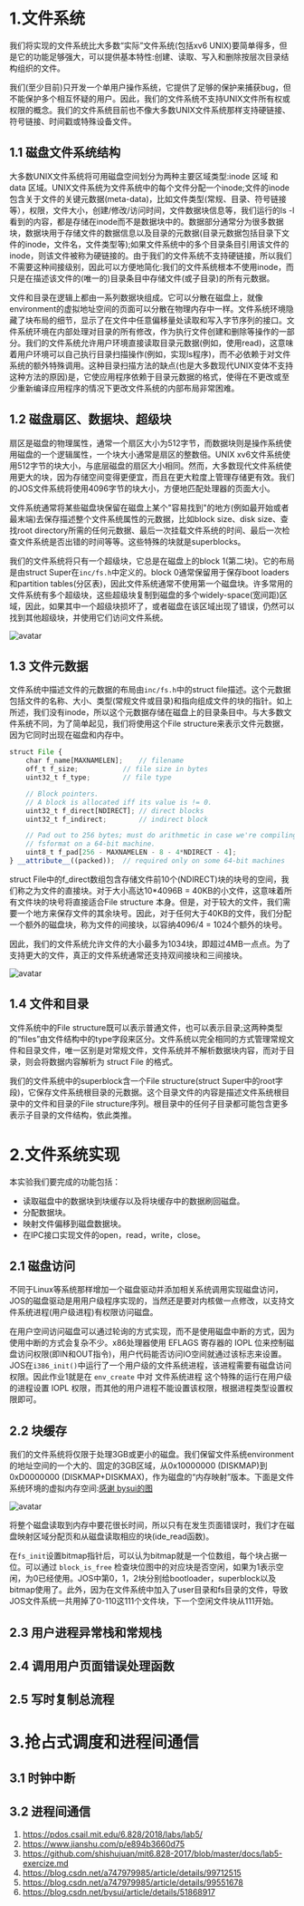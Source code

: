 
# 1.文件系统

我们将实现的文件系统比大多数“实际”文件系统(包括xv6 UNIX)要简单得多，但是它的功能足够强大，可以提供基本特性:创建、读取、写入和删除按层次目录结构组织的文件。

我们(至少目前)只开发一个单用户操作系统，它提供了足够的保护来捕获bug，但不能保护多个相互怀疑的用户。因此，我们的文件系统不支持UNIX文件所有权或权限的概念。我们的文件系统目前也不像大多数UNIX文件系统那样支持硬链接、符号链接、时间戳或特殊设备文件。

## 1.1 磁盘文件系统结构

大多数UNIX文件系统将可用磁盘空间划分为两种主要区域类型:inode 区域 和 data 区域。UNIX文件系统为文件系统中的每个文件分配一个inode;文件的inode包含关于文件的关键元数据(meta-data)，比如文件类型(常规、目录、符号链接等），权限，文件大小，创建/修改/访问时间，文件数据块信息等，我们运行的ls -l看到的内容，都是存储在inode而不是数据块中的。数据部分通常分为很多数据块，数据块用于存储文件的数据信息以及目录的元数据(目录元数据包括目录下文件的inode，文件名，文件类型等);如果文件系统中的多个目录条目引用该文件的inode，则该文件被称为硬链接的。由于我们的文件系统不支持硬链接，所以我们不需要这种间接级别，因此可以方便地简化:我们的文件系统根本不使用inode，而只是在描述该文件的(唯一的)目录条目中存储文件(或子目录)的所有元数据。

文件和目录在逻辑上都由一系列数据块组成。它可以分散在磁盘上，就像environment的虚拟地址空间的页面可以分散在物理内存中一样。文件系统环境隐藏了块布局的细节，显示了在文件中任意偏移量处读取和写入字节序列的接口。文件系统环境在内部处理对目录的所有修改，作为执行文件创建和删除等操作的一部分。我们的文件系统允许用户环境直接读取目录元数据(例如，使用read)，这意味着用户环境可以自己执行目录扫描操作(例如，实现ls程序)，而不必依赖于对文件系统的额外特殊调用。这种目录扫描方法的缺点(也是大多数现代UNIX变体不支持这种方法的原因)是，它使应用程序依赖于目录元数据的格式，使得在不更改或至少重新编译应用程序的情况下更改文件系统的内部布局非常困难。

## 1.2 磁盘扇区、数据块、超级块

扇区是磁盘的物理属性，通常一个扇区大小为512字节，而数据块则是操作系统使用磁盘的一个逻辑属性，一个块大小通常是扇区的整数倍。UNIX xv6文件系统使用512字节的块大小，与底层磁盘的扇区大小相同。然而，大多数现代文件系统使用更大的块，因为存储空间变得更便宜，而且在更大粒度上管理存储更有效。我们的JOS文件系统将使用4096字节的块大小，方便地匹配处理器的页面大小。

文件系统通常将某些磁盘块保留在磁盘上某个"容易找到"的地方(例如最开始或者最末端)去保存描述整个文件系统属性的元数据，比如block size、disk size、查找root directory所需的任何元数据、最后一次挂载文件系统的时间、最后一次检查文件系统是否出错的时间等等。这些特殊的块就是superblocks。

我们的文件系统将只有一个超级块，它总是在磁盘上的block 1(第二块)。它的布局是由struct Super在`inc/fs.h`中定义的。block 0通常保留用于保存boot loaders和partition tables(分区表)，因此文件系统通常不使用第一个磁盘块。许多常用的文件系统有多个超级块，这些超级块复制到磁盘的多个widely-space(宽间距)区域，因此，如果其中一个超级块损坏了，或者磁盘在该区域出现了错误，仍然可以找到其他超级块，并使用它们访问文件系统。

![avatar](./image/lab5_block.png)

## 1.3 文件元数据

文件系统中描述文件的元数据的布局由`inc/fs.h`中的struct file描述。这个元数据包括文件的名称、大小、类型(常规文件或目录)和指向组成文件的块的指针。如上所述，我们没有inode，所以这个元数据存储在磁盘上的目录条目中。与大多数文件系统不同，为了简单起见，我们将使用这个File structure来表示文件元数据，因为它同时出现在磁盘和内存中。

```javascript
struct File {
	char f_name[MAXNAMELEN];	// filename
	off_t f_size;			// file size in bytes
	uint32_t f_type;		// file type

	// Block pointers.
	// A block is allocated iff its value is != 0.
	uint32_t f_direct[NDIRECT];	// direct blocks
	uint32_t f_indirect;		// indirect block

	// Pad out to 256 bytes; must do arithmetic in case we're compiling
	// fsformat on a 64-bit machine.
	uint8_t f_pad[256 - MAXNAMELEN - 8 - 4*NDIRECT - 4];
} __attribute__((packed));	// required only on some 64-bit machines
```

struct File中的f_direct数组包含存储文件前10个(NDIRECT)块的块号的空间，我们称之为文件的直接块。对于大小高达10*4096B = 40KB的小文件，这意味着所有文件块的块号将直接适合File structure 本身。但是，对于较大的文件，我们需要一个地方来保存文件的其余块号。因此，对于任何大于40KB的文件，我们分配一个额外的磁盘块，称为文件的间接块，以容纳4096/4 = 1024个额外的块号。

因此，我们的文件系统允许文件的大小最多为1034块，即超过4MB一点点。为了支持更大的文件，真正的文件系统通常还支持双间接块和三间接块。

![avatar](./image/lab5_meta-data.png)

## 1.4 文件和目录

文件系统中的File structure既可以表示普通文件，也可以表示目录;这两种类型的“files”由文件结构中的type字段来区分。文件系统以完全相同的方式管理常规文件和目录文件，唯一区别是对常规文件，文件系统并不解析数据块内容，而对于目录，则会将数据内容解析为 struct File 的格式。

我们的文件系统中的superblock含一个File structure(struct Super中的root字段)，它保存文件系统根目录的元数据。这个目录文件的内容是描述文件系统根目录中的文件和目录的File structure序列。根目录中的任何子目录都可能包含更多表示子目录的文件结构，依此类推。

# 2.文件系统实现

本实验我们要完成的功能包括：

* 读取磁盘中的数据块到块缓存以及将块缓存中的数据刷回磁盘。
* 分配数据块。
* 映射文件偏移到磁盘数据块。
* 在IPC接口实现文件的open，read，write，close。

## 2.1 磁盘访问

不同于Linux等系统那样增加一个磁盘驱动并添加相关系统调用实现磁盘访问，JOS的磁盘驱动是用用户级程序实现的，当然还是要对内核做一点修改，以支持文件系统进程(用户级进程)有权限访问磁盘。

在用户空间访问磁盘可以通过轮询的方式实现，而不是使用磁盘中断的方式，因为使用中断的方式会复杂不少。x86处理器使用 EFLAGS 寄存器的 IOPL 位来控制磁盘访问权限(即IN和OUT指令)，用户代码能否访问IO空间就通过该标志来设置。JOS在`i386_init()`中运行了一个用户级的文件系统进程，该进程需要有磁盘访问权限。因此作业1就是在 `env_create` 中对 文件系统进程 这个特殊的运行在用户级的进程设置 IOPL 权限，而其他的用户进程不能设置该权限，根据进程类型设置权限即可。

## 2.2 块缓存

我们的文件系统将仅限于处理3GB或更小的磁盘。我们保留文件系统environment的地址空间的一个大的、固定的3GB区域，从0x10000000 (DISKMAP)到0xD0000000 (DISKMAP+DISKMAX)，作为磁盘的“内存映射”版本。下面是文件系统环境的虚拟内存空间:[感谢 bysui的图](https://blog.csdn.net/bysui/article/details/51868917)

![avatar](./image/lab5_file-environment.png)

将整个磁盘读取到内存中要花很长时间，所以只有在发生页面错误时，我们才在磁盘映射区域分配页和从磁盘读取相应的块(ide_read函数)。

在`fs_init`设置bitmap指针后，可以认为bitmap就是一个位数组，每个块占据一位。可以通过 `block_is_free` 检查块位图中的对应块是否空闲，如果为1表示空闲，为0已经使用。JOS中第0，1，2块分别给bootloader，superblock以及bitmap使用了。此外，因为在文件系统中加入了user目录和fs目录的文件，导致JOS文件系统一共用掉了0-110这111个文件块，下一个空闲文件块从111开始。




## 2.3 用户进程异常栈和常规栈



## 2.4 调用用户页面错误处理函数



## 2.5 写时复制总流程



# 3.抢占式调度和进程间通信

## 3.1 时钟中断


## 3.2 进程间通信



1. https://pdos.csail.mit.edu/6.828/2018/labs/lab5/
2. https://www.jianshu.com/p/e894b3660d75
3. https://github.com/shishujuan/mit6.828-2017/blob/master/docs/lab5-exercize.md
4. https://blog.csdn.net/a747979985/article/details/99712515
5. https://blog.csdn.net/a747979985/article/details/99551678
6. https://blog.csdn.net/bysui/article/details/51868917